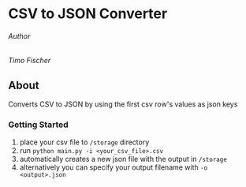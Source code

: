 # CSV to JSON Converter

###### Author
<i>Timo Fischer</i>

## About
Converts CSV to JSON by using the first csv row's values as json keys

### Getting Started
1. place your csv file to `/storage` directory
2. run `python main.py -i <your_csv_file>.csv`
3. automatically creates a new json file with the output in `/storage`
4. alternatively you can specify your output filename with `-o <output>.json`
